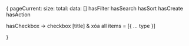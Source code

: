{
pageCurrent:
size:
total:
data: []
hasFilter
hasSearch
hasSort
hasCreate
hasAction

hasCheckbox -> checkbox [title] & xóa all
items = [{
...
type
}]

}
